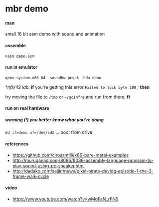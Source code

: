 # mbr demo


#### man
small 16 bit asm demo with sound and animation


#### assemble
`nasm demo.asm`


#### run in emulator
`qemu-system-x86_64 -soundhw pcspk -hda demo`

_*nfs/42 lab:_ **if** you're getting this error `Failed to lock byte 100` ; **then**

try moving the file to `/tmp` or `~/goinfre` and run from there; **fi**


#### run on real hardware
##### warning (!) you better know what you're doing
`dd if=demo of=/dev/sdX` ... boot from drive

#### references
- https://github.com/cirosantilli/x86-bare-metal-examples
- http://muruganad.com/8086/8086-assembly-language-program-to-play-sound-using-pc-speaker.html
- http://dadako.com/seijin/news/pixel-pirate-devlog-episode-1-the-3-frame-walk-cycle


#### video
- https://www.youtube.com/watch?v=wMgFaN_rFN0

